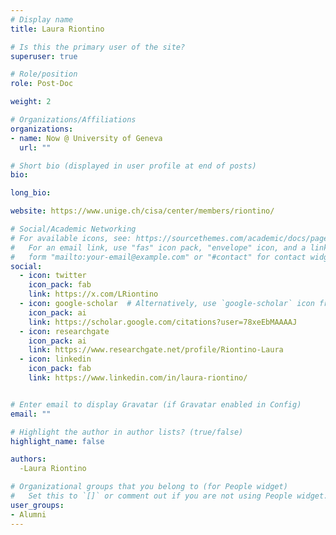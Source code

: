 ```yaml
---
# Display name
title: Laura Riontino

# Is this the primary user of the site?
superuser: true

# Role/position
role: Post-Doc

weight: 2

# Organizations/Affiliations
organizations:
- name: Now @ University of Geneva 
  url: ""

# Short bio (displayed in user profile at end of posts)
bio:

long_bio:

website: https://www.unige.ch/cisa/center/members/riontino/

# Social/Academic Networking
# For available icons, see: https://sourcethemes.com/academic/docs/page-builder/#icons
#   For an email link, use "fas" icon pack, "envelope" icon, and a link in the
#   form "mailto:your-email@example.com" or "#contact" for contact widget.
social:
  - icon: twitter
    icon_pack: fab
    link: https://x.com/LRiontino
  - icon: google-scholar  # Alternatively, use `google-scholar` icon from `ai` icon pack
    icon_pack: ai
    link: https://scholar.google.com/citations?user=78xeEbMAAAAJ
  - icon: researchgate
    icon_pack: ai
    link: https://www.researchgate.net/profile/Riontino-Laura
  - icon: linkedin
    icon_pack: fab
    link: https://www.linkedin.com/in/laura-riontino/


# Enter email to display Gravatar (if Gravatar enabled in Config)
email: ""

# Highlight the author in author lists? (true/false)
highlight_name: false

authors:
  -Laura Riontino

# Organizational groups that you belong to (for People widget)
#   Set this to `[]` or comment out if you are not using People widget.
user_groups:
- Alumni
---
```

